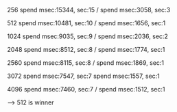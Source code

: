 256
spend msec:15344, sec:15 / spend msec:3058, sec:3

512
spend msec:10481, sec:10 / spend msec:1656, sec:1

1024
spend msec:9035, sec:9 / spend msec:2036, sec:2

2048
spend msec:8512, sec:8 / spend msec:1774, sec:1

2560
spend msec:8115, sec:8 / spend msec:1869, sec:1 

3072
spend msec:7547, sec:7 spend msec:1557, sec:1

4096
spend msec:7460, sec:7 / spend msec:1512, sec:1

 -->
 512 is winner